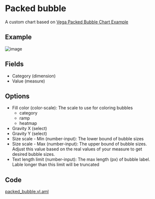 # Packed bubble
A custom chart based on [Vega Packed Bubble Chart Example](https://vega.github.io/vega/examples/packed-bubble-chart/)

## Example
![image](https://github.com/holistics/custom-chart-library/assets/26102306/9ee8efb0-e20a-49f0-863f-0368fa0e9d2b)

## Fields
* Category (dimension)
* Value (measure)

## Options
* Fill color (color-scale): The scale to use for coloring bubbles
  * category
  * ramp
  * heatmap
* Gravity X (select)
* Gravity Y (select)
* Size scale - Min (number-input): The lower bound of bubble sizes
* Size scale - Max (number-input): The upper bound of bubble sizes. Adjust this value based on the real values of your measure to get desired bubble sizes.
* Text length limit (number-input): The max length (px) of bubble label. Lable longer than this limit will be truncated

## Code
[packed_bubble.vl.aml](packed_bubble.vg.aml)
